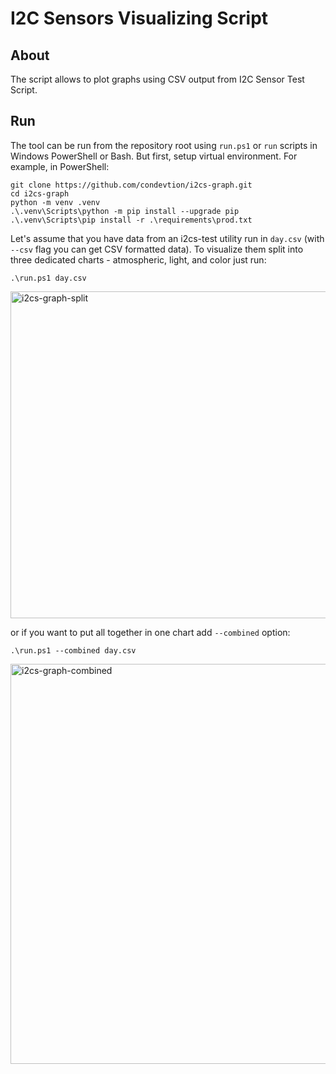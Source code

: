 # I2C Sensors Visualizing Script

## About

The script allows to plot graphs using CSV output from I2C Sensor Test Script.

## Run

The tool can be run from the repository root using `run.ps1` or `run` scripts in Windows PowerShell or Bash. But first, setup virtual environment. For example, in PowerShell:
```
git clone https://github.com/condevtion/i2cs-graph.git
cd i2cs-graph
python -m venv .venv
.\.venv\Scripts\python -m pip install --upgrade pip
.\.venv\Scripts\pip install -r .\requirements\prod.txt
```

Let's assume that you have data from an i2cs-test utility run in `day.csv` (with `--csv` flag you can get CSV formatted data). To visualize them split into three dedicated charts - atmospheric, light, and color just run:
```
.\run.ps1 day.csv
```

<img width="640" height="523" alt="i2cs-graph-split" src="https://github.com/user-attachments/assets/3654a027-3c8e-48d7-a62e-eba340df56a5" />

or if you want to put all together in one chart add `--combined` option:
```
.\run.ps1 --combined day.csv
```

<img width="640" alt="i2cs-graph-combined" src="https://github.com/user-attachments/assets/61ce81fe-600b-4c1e-a5d7-29d5efc64dd2" />
